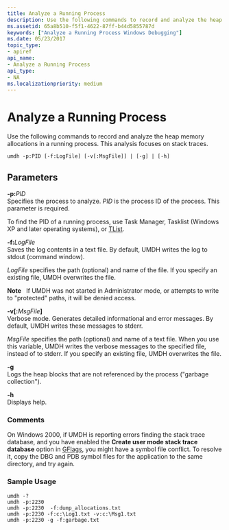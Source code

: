 ```yaml
---
title: Analyze a Running Process
description: Use the following commands to record and analyze the heap memory allocations in a running process. This analysis focuses on stack traces.
ms.assetid: 65a8b510-f5f1-4622-87ff-b44d5855787d
keywords: ["Analyze a Running Process Windows Debugging"]
ms.date: 05/23/2017
topic_type:
- apiref
api_name:
- Analyze a Running Process
api_type:
- NA
ms.localizationpriority: medium
---
```


# Analyze a Running Process


Use the following commands to record and analyze the heap memory allocations in a running process. This analysis focuses on stack traces.

```dbgcmd
umdh -p:PID [-f:LogFile] [-v[:MsgFile]] | [-g] | [-h]
```

## <span id="ddk_analyze_a_running_process_dtools"></span><span id="DDK_ANALYZE_A_RUNNING_PROCESS_DTOOLS"></span>Parameters


<span id="_______-p_PID______"></span><span id="_______-p_pid______"></span><span id="_______-P_PID______"></span> **-p:**<em>PID</em>   
Specifies the process to analyze. *PID* is the process ID of the process. This parameter is required.

To find the PID of a running process, use Task Manager, Tasklist (Windows XP and later operating systems), or [TList](tlist.md).

<span id="_______-f_LogFile______"></span><span id="_______-f_logfile______"></span><span id="_______-F_LOGFILE______"></span> **-f:**<em>LogFile</em>   
Saves the log contents in a text file. By default, UMDH writes the log to stdout (command window).

*LogFile* specifies the path (optional) and name of the file. If you specify an existing file, UMDH overwrites the file.

**Note**   If UMDH was not started in Administrator mode, or attempts to write to "protected" paths, it will be denied access.

 

<span id="_______-v__MsgFile_"></span><span id="_______-v__msgfile_"></span><span id="_______-V__MSGFILE_"></span> **-v\[:**<em>MsgFile</em>**\]**  
Verbose mode. Generates detailed informational and error messages. By default, UMDH writes these messages to stderr.

*MsgFile* specifies the path (optional) and name of a text file. When you use this variable, UMDH writes the verbose messages to the specified file, instead of to stderr. If you specify an existing file, UMDH overwrites the file.

<span id="_______-g"></span><span id="_______-G"></span> **-g**  
Logs the heap blocks that are not referenced by the process ("garbage collection").

<span id="_______-h"></span><span id="_______-H"></span> **-h**  
Displays help.

### <span id="comments"></span><span id="COMMENTS"></span>Comments

On Windows 2000, if UMDH is reporting errors finding the stack trace database, and you have enabled the **Create user mode stack trace database** option in [GFlags](gflags.md), you might have a symbol file conflict. To resolve it, copy the DBG and PDB symbol files for the application to the same directory, and try again.

### <span id="sample_usage"></span><span id="SAMPLE_USAGE"></span>Sample Usage

```dbgcmd
umdh -?
umdh -p:2230
umdh -p:2230  -f:dump_allocations.txt
umdh -p:2230 -f:c:\Log1.txt -v:c:\Msg1.txt
umdh -p:2230 -g -f:garbage.txt
```

 

 





